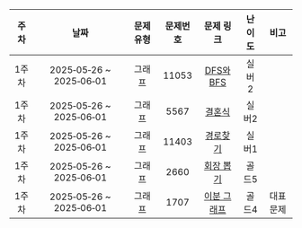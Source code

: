 | 주차  | 날짜                     | 문제 유형 | 문제번호 | 문제 링크                                                   | 난이도 | 비고 |
|:----:|:------------------------:|:--------:|:--------:|:-----------------------------------------------------------:|:------:|:----:|
| 1주차 | 2025‑05‑26 ~ 2025‑06‑01 | 그래프        | 11053    | [DFS와 BFS](https://www.acmicpc.net/problem/1260) | 실버 2 |      |
| 1주차 | 2025‑05‑26 ~ 2025‑06‑01 | 그래프    | 5567    | [결혼식](https://www.acmicpc.net/problem/5567) | 실버2 |      |
| 1주차 | 2025‑05‑26 ~ 2025‑06‑01 | 그래프    | 11403     | [경로찾기](https://www.acmicpc.net/problem/11403)       | 실버1 |      |
| 1주차 | 2025‑05‑26 ~ 2025‑06‑01 | 그래프      | 2660     | [회장 뽑기](https://www.acmicpc.net/problem/2660)         | 골드5 |      |
| 1주차 | 2025‑05‑26 ~ 2025‑06‑01 | 그래프      | 1707    | [이분 그래프](https://www.acmicpc.net/problem/1707)    | 골드4 |  대표문제    |
